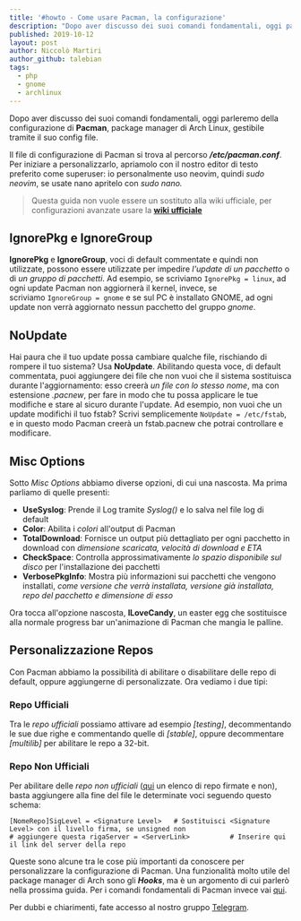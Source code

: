 ```yaml
---
title: '#howto - Come usare Pacman, la configurazione'
description: "Dopo aver discusso dei suoi comandi fondamentali, oggi parleremo della configurazione di Pacman, package manager di Arch Linux, gestibile tramite il suo config file."
published: 2019-10-12
layout: post
author: Niccolò Martiri
author_github: talebian
tags:
  - php  
  - gnome  
  - archlinux
---
```

Dopo aver discusso dei suoi comandi fondamentali, oggi parleremo della configurazione di **Pacman**, package manager di Arch Linux, gestibile tramite il suo config file.

Il file di configurazione di Pacman si trova al percorso **_/etc/pacman.conf_**. Per iniziare a personalizzarlo, apriamolo con il nostro editor di testo preferito come superuser: io personalmente uso neovim, quindi _sudo neovim_, se usate nano apritelo con _sudo nano._

> Questa guida non vuole essere un sostituto alla wiki ufficiale, per configurazioni avanzate usare la **[wiki ufficiale](https://wiki.archlinux.org/index.php/pacman)**

## IgnorePkg e IgnoreGroup

**IgnorePkg** e **IgnoreGroup**, voci di default commentate e quindi non utilizzate, possono essere utilizzate per impedire _l'update di un pacchetto_ o di _un gruppo di pacchetti_. Ad esempio, se scriviamo `IgnorePkg = linux`, ad ogni update Pacman non aggiornerà il kernel, invece, se scriviamo `IgnoreGroup = gnome` e se sul PC è installato GNOME, ad ogni update non verrà aggiornato nessun pacchetto del gruppo _gnome_.

## NoUpdate

Hai paura che il tuo update possa cambiare qualche file, rischiando di rompere il tuo sistema? Usa **NoUpdate**. Abilitando questa voce, di default commentata, puoi aggiungere dei file che non vuoi che il sistema sostituisca durante l'aggiornamento: esso creerà _un file con lo stesso nome_, ma con estensione _.pacnew_, per fare in modo che tu possa applicare le tue modifiche e stare al sicuro durante l'update. Ad esempio, non vuoi che un update modifichi il tuo fstab? Scrivi semplicemente `NoUpdate = /etc/fstab`, e in questo modo Pacman creerà un fstab.pacnew che potrai controllare e modificare.

## Misc Options

Sotto _Misc Options_ abbiamo diverse opzioni, di cui una nascosta. Ma prima parliamo di quelle presenti:

*   **UseSyslog**: Prende il Log tramite _Syslog()_ e lo salva nel file log di default
*   **Color**: Abilita i _colori_ all'output di Pacman
*   **TotalDownload**: Fornisce un output più dettagliato per ogni pacchetto in download con _dimensione scaricata, velocità di download e ETA_
*   **CheckSpace**: Controlla approssimativamente _lo spazio disponibile sul disco_ per l'installazione dei pacchetti
*   **VerbosePkgInfo**: Mostra più informazioni sui pacchetti che vengono installati, _come versione che verrà installata, versione già installata, repo del pacchetto e dimensione di esso_

Ora tocca all'opzione nascosta, **ILoveCandy**, un easter egg che sostituisce alla normale progress bar un'animazione di Pacman che mangia le palline.

## Personalizzazione Repos

Con Pacman abbiamo la possibilità di abilitare o disabilitare delle repo di default, oppure aggiungerne di personalizzate. Ora vediamo i due tipi:

### Repo Ufficiali

Tra le _repo ufficiali_ possiamo attivare ad esempio _[testing]_, decommentando le sue due righe e commentando quelle di _[stable]_, oppure decommentare _[multilib]_ per abilitare le repo a 32-bit.

### Repo Non Ufficiali

Per abilitare delle _repo non ufficiali_ ([qui](https://wiki.archlinux.org/index.php/Unofficial_user_repositories) un elenco di repo firmate e non), basta aggiungere alla fine del file le determinate voci seguendo questo schema:

    [NomeRepo]SigLevel = <Signature Level>   # Sostituisci <Signature Level> con il livello firma, se unsigned non                               # aggiungere questa rigaServer = <ServerLink>          # Inserire qui il link del server della repo

Queste sono alcune tra le cose più importanti da conoscere per personalizzare la configurazione di Pacman. Una funzionalità molto utile del package manager di Arch sono gli _**Hooks**_, ma è un argomento di cui parlerò nella prossima guida. Per i comandi fondamentali di Pacman invece vai [qui](https://linuxhub.it/article/howto-come-usare-pacman-comandi-fondamentali).

Per dubbi e chiarimenti, fate accesso al nostro gruppo [Telegram](https://t.me/gentedilinux).